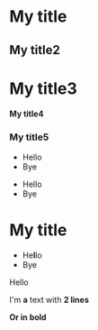 # My title

## My title2

# My title3

#### My title4

### My title5

- Hello
- Bye

* Hello
* Bye

# My title

- He**l**lo
- Bye

Hello

I'm **a** text
with **2 lines**

**Or in bold**
